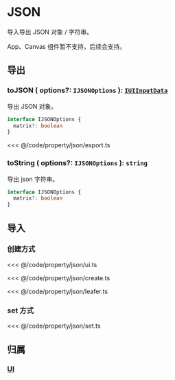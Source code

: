 # JSON

导入导出 JSON 对象 / 字符串。

App、Canvas 组件暂不支持，后续会支持。

## 导出

### toJSON ( options?: `IJSONOptions` ): [`IUIInputData`](/api/interfaces/IUIInputData.md)

导出 JSON 对象。

```ts
interface IJSONOptions {
  matrix?: boolean
}
```

<<< @/code/property/json/export.ts

### toString ( options?: `IJSONOptions` ): `string`

导出 json 字符串。

```ts
interface IJSONOptions {
  matrix?: boolean
}
```

## 导入

### 创建方式

<<< @/code/property/json/ui.ts

<<< @/code/property/json/create.ts

<<< @/code/property/json/leafer.ts

### set 方式

<<< @/code/property/json/set.ts

## 归属

### [UI](/reference/display/UI.md#导入导出)
